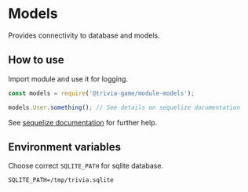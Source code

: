 # Models

Provides connectivity to database and models.

## How to use

Import module and use it for logging.

```javascript
const models = require('@trivia-game/module-models');

models.User.something(); // See details on sequelize documentation
```

See [sequelize documentation](https://sequelize.org/master/index.html) for further help.

## Environment variables

Choose correct `SQLITE_PATH` for sqlite database.

```env
SQLITE_PATH=/tmp/trivia.sqlite
```
